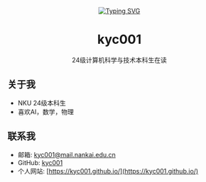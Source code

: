 <div align="center">

  <!-- 动态打字效果 -->
  [![Typing SVG](https://readme-typing-svg.demolab.com?font=Fira+Code&pause=1000&width=435&lines=Hello%2C+World!%3BWelcome+to+my+GitHub+Profile!&center=true&size=27)](https://git.io/typing-svg)



  <!-- 个人信息 -->
  <h1 id="profile-name" class="text-3xl font-bold">kyc001</h1>
  <p id="profile-title" class="text-xl text-blue-600">24级计算机科学与技术本科生在读</p>

  <!-- 社交链接 -->
  <div class="mt-4 space-x-4">
    <a href="https://github.com/kyc001" target="_blank" class="text-gray-600 hover:text-blue-700"><i class="fab fa-github text-xl"></i></a>
    <a href="#" target="_blank" class="text-gray-600 hover:text-blue-700"><i class="fab fa-linkedin text-xl"></i></a>
    <a href="#" target="_blank" class="text-gray-600 hover:text-blue-700"><i class="fab fa-twitter text-xl"></i></a>
    <a href="https://kyc001.github.io/" target="_blank" class="text-gray-600 hover:text-blue-700"><i class="fas fa-globe text-xl"></i></a>
  </div>

  <!-- 分割线 -->
  <div class="my-8 w-full h-px bg-gray-300"></div>

</div>

##  关于我
- NKU 24级本科生
- 喜欢AI，数学，物理




##  联系我
- 邮箱: [kyc001@mail.nankai.edu.cn](mailto:kyc001@mail.nankai.edu.cn)
- GitHub: [kyc001](https://github.com/kyc001)
- 个人网站: [https://kyc001.github.io/](https://kyc001.github.io/)


